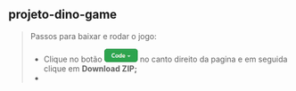 ## projeto-dino-game

> Passos para baixar e rodar o jogo:
>
> - Clique no botão <img src="https://github.com/HabacuqueCL/imagezRepo/blob/main/button-code-github.png?raw=true" alt="imagem referencia ao botao code" width="60px" /> no canto direito da pagina e em seguida clique em <span><strong>Download ZIP;</strong></span>
> - 

